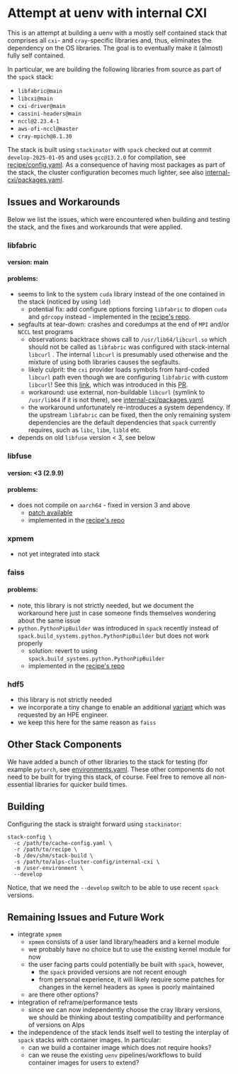 # Attempt at uenv with internal CXI

This is an attempt at building a uenv with a mostly self contained stack that
comprises all `cxi`- and `cray`-specific libraries and, thus, eliminates the
dependency on the OS libraries. The goal is to eventually make it (almost)
fully self contained.

In particular, we are building the following libraries from source as part of
the `spack` stack:

- `libfabric@main`
- `libcxi@main`
- `cxi-driver@main`
- `cassini-headers@main`
- `nccl@2.23.4-1`
- `aws-ofi-nccl@master`
- `cray-mpich@8.1.30`

The stack is built using `stackinator` with `spack` checked out at commit
`develop-2025-01-05` and uses `gcc@13.2.0` for compilation, see
[recipe/config.yaml](recipe/config.yaml).
As a consequence of having most packages as part of the stack, the cluster
configuration becomes much lighter, see also
[internal-cxi/packages.yaml](alps-cluster-config/internal-cxi/packages.yaml).

## Issues and Workarounds

Below we list the issues, which were encountered when building and testing the
stack, and the fixes and workarounds that were applied.

### libfabric

#### version: main

#### problems:
- seems to link to the system `cuda` library instead of the one contained in
  the stack (noticed by using `ldd`)
  - potential fix: add configure options forcing `libfabric` to dlopen `cuda`
    and `gdrcopy` instead - implemented in the
    [recipe's repo](recipe/repo/packages/libfabric/package.py#L205).
- segfaults at tear-down: crashes and coredumps at the end of `MPI` and/or
  `NCCL` test programs
  - observations: backtrace shows call to `/usr/lib64/libcurl.so` which should
    not be called as `libfabric` was configured with stack-internal `libcurl` .
    The internal `libcurl` is presumably used otherwise and the mixture of
    using both libraries causes the segfaults.
  - likely culprit: the `cxi` provider loads symbols from hard-coded `libcurl`
    path even though we are configuring `libfabric` with custom `libcurl`! See
    this [link](https://github.com/ofiwg/libfabric/blob/091b20b82e06c90ad12a2ba8de58fdc4c521b27b/prov/cxi/src/cxip_curl.c#L180),
    which was introduced in this [PR](https://github.com/ofiwg/libfabric/pull/10467).
  - workaround: use external, non-buildable `libcurl` (symlink to `/usr/lib64`
    if it is not there), see [internal-cxi/packages.yaml](alps-cluster-config/internal-cxi/packages.yaml#L9).
  - the workaround unfortunately re-introduces a system dependency. If the
    upstream `libfabric` can be fixed, then the only remaining system
    dependencies are the default dependencies that `spack` currently requires,
    such as `libc`, `libm`, `libld` etc.
- depends on old `libfuse` version < 3, see below

### libfuse

#### version: <3 (2.9.9)

#### problems:
- does not compile on `aarch64` - fixed in version 3 and above
    - [patch available](https://github.com/spack/spack/pull/47846)
    - implemented in the [recipe's repo](recipe/repo/packages/libfuse/package.py#L96)


### xpmem

- not yet integrated into stack


### faiss

#### problems:
- note, this library is not strictly needed, but we document the workaround
  here just in case someone finds themselves wondering about the same issue
- `python.PythonPipBuilder` was introduced in `spack` recently instead of
  `spack.build_systems.python.PythonPipBuilder` but does not work properly
  - solution: revert to using `spack.build_systems.python.PythonPipBuilder`
  - implemented in the [recipe's repo](recipe/repo/packages/faiss/package.py)


### hdf5

- this library is not strictly needed
- we incorporate a tiny change to enable an additional
  [variant](recipe/repo/packages/hdf5/package.py#L120) which was requested
  by an HPE engineer.
- we keep this here for the same reason as `faiss`


## Other Stack Components

We have added a bunch of other libraries to the stack for testing (for example
`pytorch`, see [environments.yaml](recipe/environments.yaml).
These other components do not need to be built for trying this stack, of
course. Feel free to remove all non-essential libraries for quicker build
times.


## Building

Configuring the stack is straight forward using `stackinator`:


    stack-config \
      -c /path/to/cache-config.yaml \
      -r /path/to/recipe \
      -b /dev/shm/stack-build \
      -s /path/to/alps-cluster-config/internal-cxi \
      -m /user-environment \
      --develop

Notice, that we need the `--develop` switch to be able to use recent `spack`
versions.

## Remaining Issues and Future Work

- integrate `xpmem`
  - `xpmem` consists of a user land library/headers and a kernel module
  - we probably have no choice but to use the existing kernel module for now
  - the user facing parts could potentially be built with `spack`, however,
    - the `spack` provided versions are not recent enough
    - from personal experience, it will likely require some patches for changes
      in the kernel headers as `xpmem` is poorly maintained
  - are there other options?
- integration of reframe/performance tests
  - since we can now independently choose the cray library versions, we should
    be thinking about testing compatibility and performance of versions on Alps
- the independence of the stack lends itself well to testing the interplay of
  `spack` stacks with container images. In particular:
  - can we build a container image which does not require hooks?
  - can we reuse the existing `uenv` pipelines/workflows to build container
    images for users to extend?

